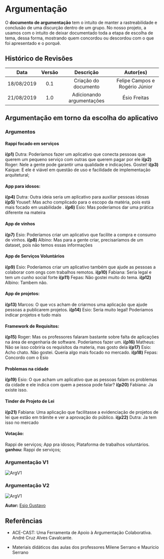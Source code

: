 # Argumentação

O **documento de argumentação** tem o intuito de manter a rastreabilidade e conclusão de uma discurção dentro de um grupo. No nosso projeto, a usamos com o intuito de deixar documentado toda a etapa de escolha de tema, dessa forma, mostrando quem concordou ou descordou com o que foi apresentado e o porquê.

## Histórico de Revisões

|    Data    | Versão |         Descrição         |           Autor(es)            |
| :--------: | :----: | :-----------------------: | :----------------------------: |
| 18/08/2019 |  0.1   |   Criação do documento    | Felipe Campos e Rogério Júnior |
| 21/08/2019 |  1.0   | Adicionando argumentações |          Ésio Freitas          |

## Argumentação em torno da escolha do aplicativo

### Argumentos

#### Rappi focado em serviços

**i(p1)** Dutra: Poderíamos fazer um aplicativo que conecta pessoas que querem um pequeno serviço com outras que querem pagar por ele
**i(p2)** Roger: Nele a gente pode garantir uma qualidade e indicações. Gostei!
**i(p3)** Kaique: E ele é viável em questão de uso e facilidade de implementação arquitetural;

#### App para idosos:

**i(p4)** Dutra: Outra ideia seria um aplicativo para auxiliar pessoas idosas
**i(p5)** Yousef: Mas acho complicado para o escopo da matéria, pois está mais focado em usabilidade .
**i(p6)** Esio: Mas poderíamos dar uma prática diferente na mateira

#### App de vinhos

**i(p7)** Esio: Poderíamos criar um aplicativo que facilite a compra e consumo de vinhos.
**i(p8)** Albino: Mas para a gente criar, precisaríamos de um dataset, pois não temos essas informações

#### App de Serviços Voluntários

**i(p9)** Esio: Poderíamos criar um aplicativo também que ajude as pessoas a colaborar com ongs com trabalhos remotos.
**i(p10)** Fabiana: Seria legal e tem um cunho social forte
**i(p11)** Fepas: Não gostei muito do tema.
**i(p12)** Albino: Tambem não.

#### App de projetos:

**i(p13)** Marcos: O que vcs acham de criarmos uma aplicação que ajude pessoas a publicarem projetos.
**i(p14)** Esio: Seria muito legal! Poderiamos indicar projetos e tudo mais

#### Framework de Requisitos:

**i(p15)** Roger: Mas os professores falaram bastante sobre falta de aplicações na área de engenharia de software. Poderíamos fazer um.
**i(p16)** Matheus: Não se isso cobriria os requisitos da materia, mas gosto dela
**i(p17)** Esio: Acho chato. Não gostei. Queria algo mais focado no mercado.
**i(p18)** Fepas: Concordo com o Esio

#### Problemas na cidade

**i(p19)** Esio: O que acham um aplicativo que as pessoas falam os problemas da cidade e ele indica com quem a pessoa pode falar?
**i(p20)** Fabiana: Ja existe isso.

#### Tinder de Projeto de Lei

**i(p21)** Fabiana: Uma aplicação que facilitasse a evidenciação de projetos de lei que estão em trâmite e ver a aprovação do público.
**i(p22)** Dutra: Ja tem isso no mercado

#### Votação:

Rappi de serviços;
App pra idosos;
Plataforma de trabalhos voluntários.
**ganhou:** Rappi de serviços;

### Argumentação V1

![ArgV1](../../../assets/Artumentacaov1.png":no-zoom")

### Argumentação V2

![ArgV1](../../../assets/Artumentacaov2.png":no-zoom")

**Autor:** [Esio Gustavo](https://github.com/EsioFreitas)

## Referências

* ACE-CAST: Uma Ferramenta de Apoio à Argumentação Colaborativa. André Cruz Alves Cavalcante. <br/>

* Materiais didáticos das aulas dos professores Milene Serrano e Mauricio Serrano
